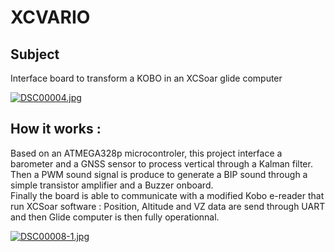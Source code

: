 # XCVARIO

##  Subject

Interface board to transform a KOBO in an XCSoar glide computer


[![DSC00004.jpg](https://i.postimg.cc/hvsq8fkh/DSC00004.jpg)](https://postimg.cc/5QXGbNNM)

## How it works : 

Based on an ATMEGA328p microcontroler, 
this project interface a barometer and a GNSS sensor to process vertical through a Kalman filter.    
Then a PWM sound signal is produce to generate a BIP sound through a simple transistor amplifier and a Buzzer onboard.   
Finally the board is able to communicate with a modified Kobo e-reader that run XCSoar software : Position, Altitude and VZ data are send through UART and then Glide computer is then fully operationnal.

[![DSC00008-1.jpg](https://i.postimg.cc/W1hPrpXb/DSC00008-1.jpg)](https://postimg.cc/yD45CHMw)
